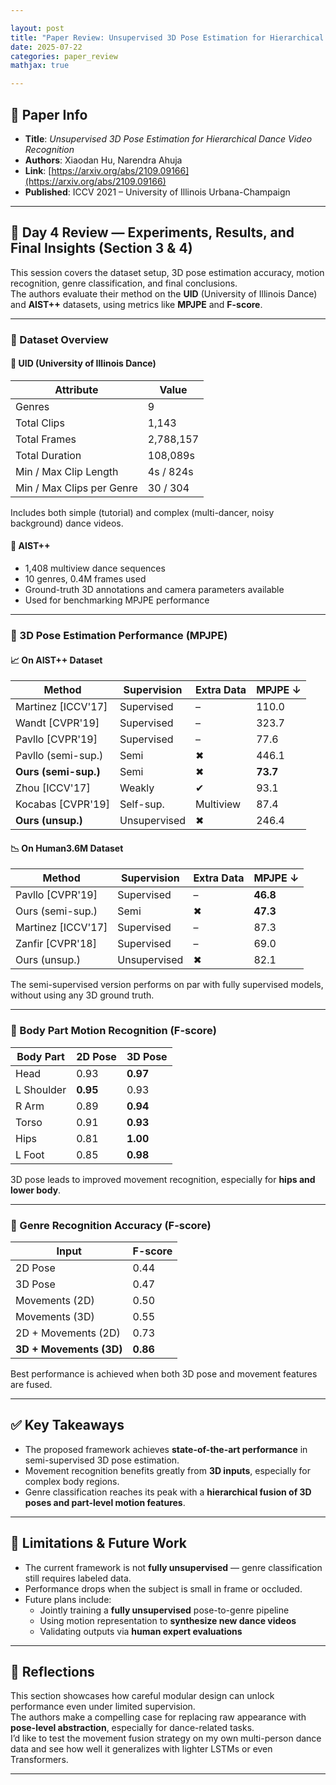 ```yaml
---

layout: post  
title: "Paper Review: Unsupervised 3D Pose Estimation for Hierarchical Dance Video Recognition DAY 4"  
date: 2025-07-22  
categories: paper_review  
mathjax: true  

---
```


## 📌 Paper Info

* **Title**: *Unsupervised 3D Pose Estimation for Hierarchical Dance Video Recognition*  
* **Authors**: Xiaodan Hu, Narendra Ahuja  
* **Link**: [https://arxiv.org/abs/2109.09166](https://arxiv.org/abs/2109.09166)  
* **Published**: ICCV 2021 – University of Illinois Urbana-Champaign  

---

## 🧪 Day 4 Review — Experiments, Results, and Final Insights (Section 3 & 4)

This session covers the dataset setup, 3D pose estimation accuracy, motion recognition, genre classification, and final conclusions.  
The authors evaluate their method on the **UID** (University of Illinois Dance) and **AIST++** datasets, using metrics like **MPJPE** and **F-score**.

---

### 🔹 Dataset Overview

#### 📂 UID (University of Illinois Dance)

| Attribute | Value |
|----------|-------|
| Genres | 9 |
| Total Clips | 1,143 |
| Total Frames | 2,788,157 |
| Total Duration | 108,089s |
| Min / Max Clip Length | 4s / 824s |
| Min / Max Clips per Genre | 30 / 304 |

Includes both simple (tutorial) and complex (multi-dancer, noisy background) dance videos.

#### 📂 AIST++

- 1,408 multiview dance sequences  
- 10 genres, 0.4M frames used  
- Ground-truth 3D annotations and camera parameters available  
- Used for benchmarking MPJPE performance  

---

### 🔹 3D Pose Estimation Performance (MPJPE)

#### 📈 On AIST++ Dataset

| Method | Supervision | Extra Data | MPJPE ↓ |
|--------|-------------|------------|---------|
| Martinez [ICCV'17] | Supervised | – | 110.0 |
| Wandt [CVPR'19] | Supervised | – | 323.7 |
| Pavllo [CVPR'19] | Supervised | – | 77.6 |
| Pavllo (semi-sup.) | Semi | ✖ | 446.1 |
| **Ours (semi-sup.)** | Semi | ✖ | **73.7** |
| Zhou [ICCV'17] | Weakly | ✔ | 93.1 |
| Kocabas [CVPR'19] | Self-sup. | Multiview | 87.4 |
| **Ours (unsup.)** | Unsupervised | ✖ | 246.4 |

#### 📉 On Human3.6M Dataset

| Method | Supervision | Extra Data | MPJPE ↓ |
|--------|-------------|------------|---------|
| Pavllo [CVPR'19] | Supervised | – | **46.8** |
| Ours (semi-sup.) | Semi | ✖ | **47.3** |
| Martinez [ICCV'17] | Supervised | – | 87.3 |
| Zanfir [CVPR'18] | Supervised | – | 69.0 |
| Ours (unsup.) | Unsupervised | ✖ | 82.1 |

The semi-supervised version performs on par with fully supervised models, without using any 3D ground truth.

---

### 🔹 Body Part Motion Recognition (F-score)

| Body Part | 2D Pose | 3D Pose |
|-----------|---------|---------|
| Head | 0.93 | **0.97** |
| L Shoulder | **0.95** | 0.93 |
| R Arm | 0.89 | **0.94** |
| Torso | 0.91 | **0.93** |
| Hips | 0.81 | **1.00** |
| L Foot | 0.85 | **0.98** |

3D pose leads to improved movement recognition, especially for **hips and lower body**.

---

### 🔹 Genre Recognition Accuracy (F-score)

| Input | F-score |
|----------------------------|---------|
| 2D Pose | 0.44 |
| 3D Pose | 0.47 |
| Movements (2D) | 0.50 |
| Movements (3D) | 0.55 |
| 2D + Movements (2D) | 0.73 |
| **3D + Movements (3D)** | **0.86** |

Best performance is achieved when both 3D pose and movement features are fused.

---

## ✅ Key Takeaways

- The proposed framework achieves **state-of-the-art performance** in semi-supervised 3D pose estimation.
- Movement recognition benefits greatly from **3D inputs**, especially for complex body regions.
- Genre classification reaches its peak with a **hierarchical fusion of 3D poses and part-level motion features**.

---

## 🧩 Limitations & Future Work

- The current framework is not **fully unsupervised** — genre classification still requires labeled data.
- Performance drops when the subject is small in frame or occluded.
- Future plans include:
  - Jointly training a **fully unsupervised** pose-to-genre pipeline  
  - Using motion representation to **synthesize new dance videos**  
  - Validating outputs via **human expert evaluations**

---

## 💭 Reflections

This section showcases how careful modular design can unlock performance even under limited supervision.  
The authors make a compelling case for replacing raw appearance with **pose-level abstraction**, especially for dance-related tasks.  
I’d like to test the movement fusion strategy on my own multi-person dance data and see how well it generalizes with lighter LSTMs or even Transformers.

---
